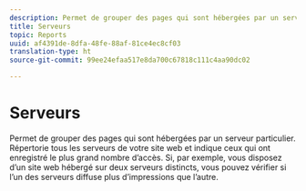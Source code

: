 ```yaml
---
description: Permet de grouper des pages qui sont hébergées par un serveur particulier. Répertorie tous les serveurs de votre site web et indique ceux qui ont enregistré le plus grand nombre d’accès. Si, par exemple, vous disposez d’un site web hébergé sur deux serveurs distincts, vous pouvez vérifier si l’un des serveurs diffuse plus d’impressions que l’autre.
title: Serveurs
topic: Reports
uuid: af4391de-8dfa-48fe-88af-81ce4ec8cf03
translation-type: ht
source-git-commit: 99ee24efaa517e8da700c67818c111c4aa90dc02

---
```



# Serveurs

Permet de grouper des pages qui sont hébergées par un serveur particulier. Répertorie tous les serveurs de votre site web et indique ceux qui ont enregistré le plus grand nombre d’accès. Si, par exemple, vous disposez d’un site web hébergé sur deux serveurs distincts, vous pouvez vérifier si l’un des serveurs diffuse plus d’impressions que l’autre.

